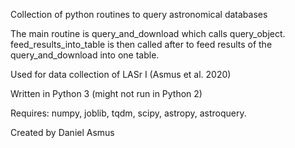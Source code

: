 Collection of python routines to query astronomical databases

The main routine is query_and_download which calls query_object.
feed_results_into_table is then called after to feed results of the query_and_download into one table.

Used for data collection of LASr I (Asmus et al. 2020)

Written in Python 3 (might not run in Python 2)

Requires: numpy, joblib, tqdm, scipy, astropy, astroquery.

Created by Daniel Asmus


